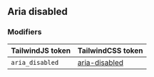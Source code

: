 ## Aria disabled


### Modifiers

| TailwindJS token | TailwindCSS token |
| ----- | ----- |
| `aria_disabled` | [aria-disabled](https://tailwindcss.com/docs/hover-focus-and-other-states#aria-states) |